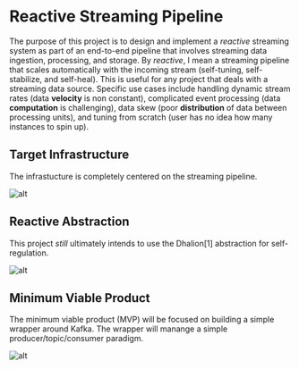 # Reactive Streaming Pipeline

The purpose of this project is to design and implement a *reactive* streaming system as part of an end-to-end pipeline that involves streaming data ingestion, processing, and storage. By *reactive*, I mean a streaming pipeline that scales automatically with the incoming stream (self-tuning, self-stabilize, and self-heal). This is useful for any project that deals with a streaming data source. Specific use cases include handling dynamic stream rates (data **velocity** is non constant), complicated event processing (data **computation** is challenging), data skew (poor **distribution** of data between processing units), and tuning from scratch (user has no idea how many instances to spin up).

## Target Infrastructure

The infrastucture is completely centered on the streaming pipeline.


![alt](https://github.com/chrischaplin/reactiveStream/blob/master/figs/DE_Project_Pipeline.jpg)



## Reactive Abstraction

This project *still* ultimately intends to use the Dhalion[1] abstraction for self-regulation.

![alt](https://github.com/chrischaplin/reactiveStream/blob/master/figs/dhalion_abstract.png)



## Minimum Viable Product

The minimum viable product (MVP) will be focused on building a simple wrapper around Kafka.
The wrapper will manange a simple producer/topic/consumer paradigm.

![alt](https://github.com/chrischaplin/reactiveStream/blob/master/figs/MVP.jpg)